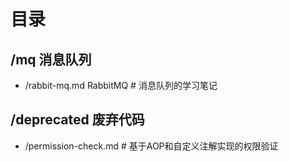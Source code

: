 # 目录

## /mq 消息队列
* /rabbit-mq.md RabbitMQ # 消息队列的学习笔记 

## /deprecated 废弃代码
* /permission-check.md # 基于AOP和自定义注解实现的权限验证 
